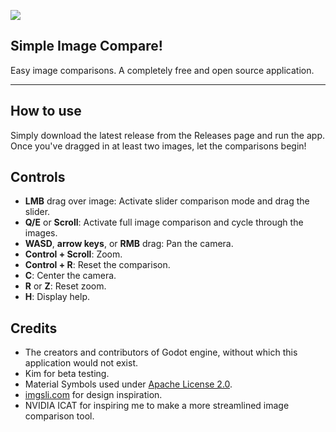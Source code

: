 ![](https://user-images.githubusercontent.com/2752448/234367857-e9e4fcc8-a87a-4b70-acd8-874c86058d2f.png)

## Simple Image Compare!

Easy image comparisons. A completely free and open source application. 

***
## How to use

Simply download the latest release from the Releases page and run the app. Once you've dragged in at least two images, let the comparisons begin!

## Controls

- **LMB** drag over image: Activate slider comparison mode and drag the slider.
- **Q/E** or **Scroll**: Activate full image comparison and cycle through the images.
- **WASD**, **arrow keys**, or **RMB** drag: Pan the camera.
- **Control + Scroll**: Zoom.
- **Control + R**: Reset the comparison.
- **C**: Center the camera.
- **R** or **Z**: Reset zoom.
- **H**: Display help.

## Credits

- The creators and contributors of Godot engine, without which this application would not exist.
- Kim for beta testing.
- Material Symbols used under [Apache License 2.0](https://www.apache.org/licenses/LICENSE-2.0).
- [imgsli.com](imgsli.com) for design inspiration.
- NVIDIA ICAT for inspiring me to make a more streamlined image comparison tool.
